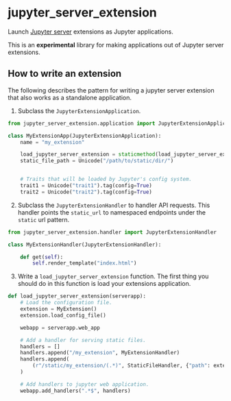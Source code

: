 # jupyter_server_extension

Launch [Jupyter server]() extensions as Jupyter applications. 

This is an **experimental** library for making applications out of Jupyter server extensions. 

## How to write an extension

The following describes the pattern for writing a jupyter server extension that also works as a standalone application.

1. Subclass the `JupyterExtensionApplication`. 
```python
from jupyter_server_extension.application import JupyterExtensionApplication

class MyExtensionApp(JupyterExtensionApplication):
    name = "my_extension"

    load_jupyter_server_extension = staticmethod(load_jupyter_server_extension)
    static_file_path = Unicode("/path/to/static/dir/")


    # Traits that will be loaded by Jupyter's config system.
    trait1 = Unicode("trait1").tag(config=True)
    trait2 = Unicode("trait2").tag(config=True)
```
2. Subclass the `JupyterExtensionHandler` to handler API requests. This handler points the `static_url` to namespaced endpoints under the `static` url pattern.  
```python
from jupyter_server_extension.handler import JupyterExtensionHandler

class MyExtensionHandler(JupyterExtensionHandler):

    def get(self):
        self.render_template("index.html")

```
3. Write a `load_jupyter_server_extension` function. The first thing you should do in this function is load your extensions application.

```python
def load_jupyter_server_extension(serverapp):
    # Load the configuration file.
    extension = MyExtension()
    extension.load_config_file()

    webapp = serverapp.web_app

    # Add a handler for serving static files.
    handlers = []
    handlers.append("/my_extension", MyExtensionHandler)
    handlers.append(
        (r"/static/my_extension/(.*)", StaticFileHandler, {"path": extension.static_file_path})
    )

    # Add handlers to jupyter web application.
    webapp.add_handlers(".*$", handlers)
```